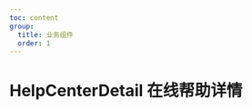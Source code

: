 ```yaml
---
toc: content
group:
  title: 业务组件
  order: 1
---
```


# HelpCenterDetail 在线帮助详情

<code src="./demos/index.tsx"></code>
